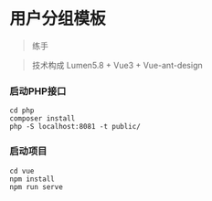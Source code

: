 # 用户分组模板

> 练手

> 技术构成 Lumen5.8 + Vue3 + Vue-ant-design


### 启动PHP接口

```shell
cd php
composer install
php -S localhost:8081 -t public/ 
```

### 启动项目
```shell
cd vue
npm install 
npm run serve
```